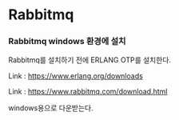 # Rabbitmq

### Rabbitmq windows 환경에 설치

Rabbitmq를 설치하기 전에  ERLANG OTP를 설치한다.

Link : https://www.erlang.org/downloads



Link : https://www.rabbitmq.com/download.html

windows용으로 다운받는다.


